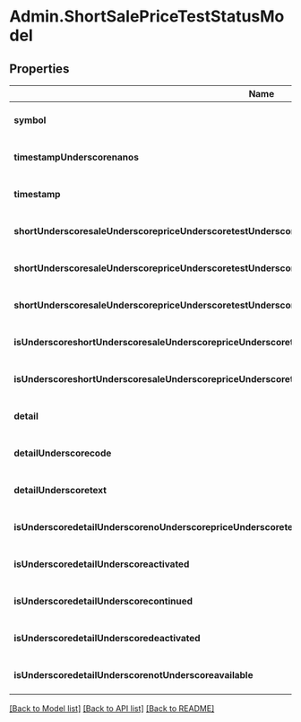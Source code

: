 # Admin.ShortSalePriceTestStatusModel

## Properties
Name | Type | Description | Notes
------------ | ------------- | ------------- | -------------
**symbol** | **string** |  | [optional] [default to null]
**timestampUnderscorenanos** | **integer** |  | [optional] [default to null]
**timestamp** | **string** |  | [optional] [default to null]
**shortUnderscoresaleUnderscorepriceUnderscoretestUnderscorestatus** | **integer** |  | [optional] [default to null]
**shortUnderscoresaleUnderscorepriceUnderscoretestUnderscorestatusUnderscorecode** | **string** |  | [optional] [default to null]
**shortUnderscoresaleUnderscorepriceUnderscoretestUnderscorestatusUnderscoretext** | **string** |  | [optional] [default to null]
**isUnderscoreshortUnderscoresaleUnderscorepriceUnderscoretestUnderscorenotUnderscoreinUnderscoreeffect** | **boolean** |  | [optional] [default to null]
**isUnderscoreshortUnderscoresaleUnderscorepriceUnderscoretestUnderscoreinUnderscoreeffect** | **boolean** |  | [optional] [default to null]
**detail** | **integer** |  | [optional] [default to null]
**detailUnderscorecode** | **string** |  | [optional] [default to null]
**detailUnderscoretext** | **string** |  | [optional] [default to null]
**isUnderscoredetailUnderscorenoUnderscorepriceUnderscoretest** | **boolean** |  | [optional] [default to null]
**isUnderscoredetailUnderscoreactivated** | **boolean** |  | [optional] [default to null]
**isUnderscoredetailUnderscorecontinued** | **boolean** |  | [optional] [default to null]
**isUnderscoredetailUnderscoredeactivated** | **boolean** |  | [optional] [default to null]
**isUnderscoredetailUnderscorenotUnderscoreavailable** | **boolean** |  | [optional] [default to null]

[[Back to Model list]](../README.md#documentation-for-models) [[Back to API list]](../README.md#documentation-for-api-endpoints) [[Back to README]](../README.md)


